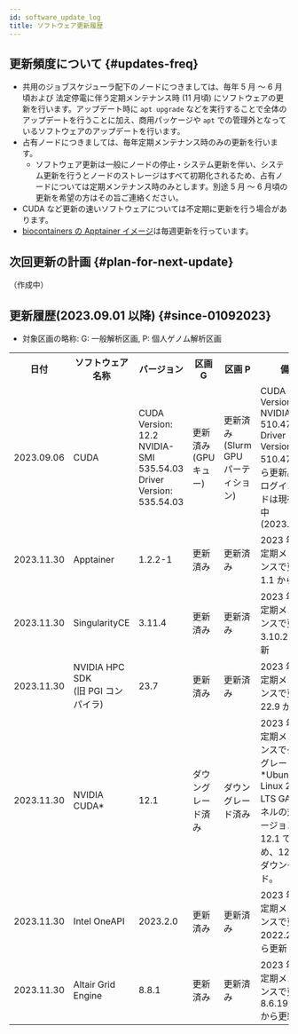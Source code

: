 ```yaml
---
id: software_update_log
title: ソフトウェア更新履歴
---
```



## 更新頻度について {#updates-freq}

- 共用のジョブスケジューラ配下のノードにつきましては、毎年 5 月 ～ 6 月頃および 法定停電に伴う定期メンテナンス時 (11 月頃) にソフトウェアの更新を行います。アップデート時に `apt upgrade` などを実行することで全体のアップデートを行うことに加え、商用パッケージや `apt` での管理外となっているソフトウェアのアップデートを行います。
- 占有ノードにつきましては、毎年定期メンテナンス時のみの更新を行います。
    - ソフトウェア更新は一般にノードの停止・システム更新を伴い、システム更新を行うとノードのストレージはすべて初期化されるため、占有ノードについては定期メンテナンス時のみとします。別途 5 月 ～ 6 月頃の更新を希望の方はその旨ご連絡ください。
- CUDA など更新の速いソフトウェアについては不定期に更新を行う場合があります。
- [biocontainers の Apptainer イメージ](/software/BioContainers)は毎週更新を行っています。

## 次回更新の計画 {#plan-for-next-update}

（作成中）


## 更新履歴(2023.09.01 以降) {#since-01092023}

- 対象区画の略称: G: 一般解析区画, P: 個人ゲノム解析区画

<table>
<tr>
<th>日付</th>
<th>ソフトウェア名称</th>
<th>バージョン</th>
<th width="100">区画 G</th>
<th width="100">区画 P</th>
<th>備考</th>
</tr>

<tr>
<td>2023.09.06</td>
<td>CUDA</td>
<td>CUDA Version: 12.2         NVIDIA-SMI 535.54.03    Driver Version: 535.54.03</td>
<td>更新済み (GPU キュー)</td>
<td>更新済み (Slurm GPU パーティション)</td>
<td>CUDA Version: 11.6       NVIDIA-SMI 510.47.03    Driver Version: 510.47.03 から更新。GPU ログインノードは現在更新中 (2023.09.06)</td>
</tr>

<tr>
<td>2023.11.30</td>
<td>Apptainer</td>
<td>1.2.2-1</td>
<td>更新済み</td>
<td>更新済み</td>
<td>2023 年度の定期メンテナンスで更新。1.1 から更新</td>
</tr>

<tr>
<td>2023.11.30</td>
<td>SingularityCE</td>
<td>3.11.4</td>
<td>更新済み</td>
<td>更新済み</td>
<td>2023 年度の定期メンテナンスで更新。3.10.2 から更新</td>
</tr>

<tr>
<td>2023.11.30</td>
<td>
NVIDIA HPC SDK<br />
(旧 PGI コンパイラ)
</td>
<td>23.7</td>
<td>更新済み</td>
<td>更新済み</td>  
<td>
2023 年度の定期メンテナンスで更新。22.9 から更
</td>
</tr>

<tr>
<td>2023.11.30</td>
<td>NVIDIA CUDA*</td>
<td>12.1</td>
<td>ダウングレード済み</td>
<td>ダウングレード済み</td>   
<td>
2023 年度の定期メンテナンスでダウングレード。*Ubuntu Linux 22.04 LTS GA カーネルの対応バージョンが 12.1 であるため、12.2 からダウングレード。
</td>   
</tr>

<tr>
<td>2023.11.30</td>
<td>Intel OneAPI</td>
<td>2023.2.0</td>
<td>更新済み</td>
<td>更新済み</td> 
<td>2023 年度の定期メンテナンスで更新。2022.2.0 から更新</td>
</tr>

<tr>
<td>2023.11.30</td>
<td>Altair Grid Engine</td>
<td>8.8.1</td>
<td>更新済み</td>
<td>更新済み</td> 
<td>2023 年度の定期メンテナンスで更新。8.6.19/8.6.4 から更新</td>
</tr>

</table>
